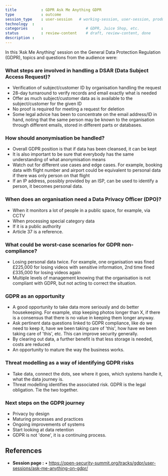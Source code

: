 ```yaml
---
title        	: GDPR Ask Me Anything GDPR
type         	: outcome
session_type 	: user-session   # working-session, user-session, product-session
technology	:
categories   	:                  	# GDPR, Juice Shop, etc.
status      	: review-content   	# draft, review-content, done
description	:
---
```




In this ‘Ask Me Anything’ session on the General Data Protection Regulation (GDPR), topics and questions from the audience were:

### What steps are involved in handling a DSAR (Data Subject Access Request)?

- Verification of subject/customer ID by organisation handling the request
- 28-day turnaround to verify records and email exactly what is needed
- Offer as much subject/customer data as is available to the subject/customer for the given ID
- No proof is required for meeting a request for deletion
- Some legal advice has been to concentrate on the email address/ID in hand, noting that the same person may be known to the organisation through different emails, stored in different parts or databases.

### How should anonymisation be handled?

- Overall GDPR position is that if data has been cleansed, it can be kept
- It is also important to be sure that everybody has the same understanding of what anonymisation means
- Watch out for different use cases and edge cases. For example, booking data with flight number and airport could be equivalent to personal data if there was only person on that flight
- If an IP address, possibly provided by an ISP, can be used to identify a person, it becomes personal data.

### When does an organisation need a Data Privacy Officer (DPO)?

- When it monitors a lot of people in a public space, for example, via CCTV
- When processing special category data
- If it is a public authority
- Article 37 is a reference.

### What could be worst-case scenarios for GDPR non-compliance?

- Losing personal data twice. For example, one organisation was fined £225,000 for losing videos with sensitive information, 2nd time fined £335,000 for losing videos again
- Multiple levels of management knowing that the organisation is not compliant with GDPR, but not acting to correct the situation.

### GDPR as an opportunity

- A good opportunity to take data more seriously and do better housekeeping. For example, stop keeping photos longer than X, if there is a consensus that there is no value in keeping them longer anyway.
- Ask pertinent data questions linked to GDPR compliance, like do we need to keep it, have we been taking care of 'this', how have we been taking care of 'this', etc. This can improve security generally.
- By clearing out data, a further benefit is that less storage is needed, costs are reduced
- An opportunity to mature the way the business works.

### Threat modelling as a way of identifying GDPR risks

- Take data, connect the dots, see where it goes, which systems handle it, what the data journey is.
- Threat modelling identifies the associated risk. GDPR is the legal obligation. Tie the two together.

### Next steps on the GDPR journey

- Privacy by design
- Maturing processes and practices
- Ongoing improvements of systems
- Start looking at data retention
- GDPR is not 'done', it is a continuing process.

## References
- **Session page :** •	https://open-security-summit.org/tracks/gdpr/user-sessions/ask-me-anything-on-gdpr/
